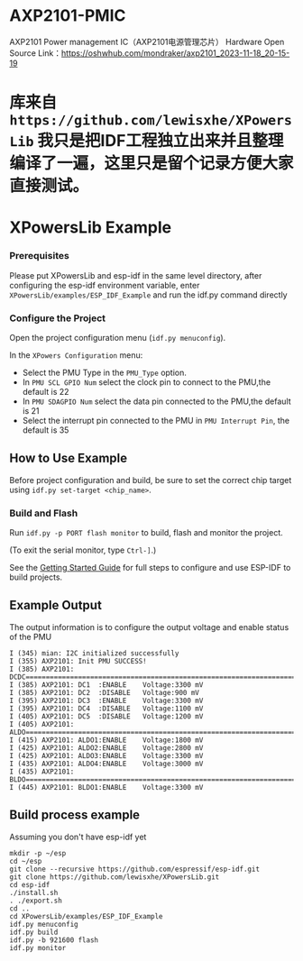 # AXP2101-PMIC
AXP2101 Power management IC（AXP2101电源管理芯片）
Hardware Open Source Link：https://oshwhub.com/mondraker/axp2101_2023-11-18_20-15-19
# 库来自 `https://github.com/lewisxhe/XPowersLib` 我只是把IDF工程独立出来并且整理编译了一遍，这里只是留个记录方便大家直接测试。

# XPowersLib Example

### Prerequisites

Please put XPowersLib and esp-idf in the same level directory, after configuring the esp-idf environment variable, enter `XPowersLib/examples/ESP_IDF_Example` and run the idf.py command directly


### Configure the Project

Open the project configuration menu (`idf.py menuconfig`).

In the `XPowers Configuration` menu:

* Select the PMU Type in the `PMU_Type` option.
* In `PMU SCL GPIO Num` select the clock pin to connect to the PMU,the default is 22
* In `PMU SDAGPIO Num` select the data pin connected to the PMU,the default is 21
* Select the interrupt pin connected to the PMU in `PMU Interrupt Pin`, the default is 35

## How to Use Example

Before project configuration and build, be sure to set the correct chip target using `idf.py set-target <chip_name>`.


### Build and Flash

Run `idf.py -p PORT flash monitor` to build, flash and monitor the project.

(To exit the serial monitor, type ``Ctrl-]``.)

See the [Getting Started Guide](https://docs.espressif.com/projects/esp-idf/en/latest/get-started/index.html) for full steps to configure and use ESP-IDF to build projects.

## Example Output

The output information is to configure the output voltage and enable status of the PMU

```
I (345) mian: I2C initialized successfully
I (355) AXP2101: Init PMU SUCCESS!
I (385) AXP2101: DCDC=======================================================================
I (385) AXP2101: DC1  :ENABLE    Voltage:3300 mV
I (385) AXP2101: DC2  :DISABLE   Voltage:900 mV
I (395) AXP2101: DC3  :ENABLE    Voltage:3300 mV
I (395) AXP2101: DC4  :DISABLE   Voltage:1100 mV
I (405) AXP2101: DC5  :DISABLE   Voltage:1200 mV
I (405) AXP2101: ALDO=======================================================================
I (415) AXP2101: ALDO1:ENABLE    Voltage:1800 mV
I (425) AXP2101: ALDO2:ENABLE    Voltage:2800 mV
I (425) AXP2101: ALDO3:ENABLE    Voltage:3300 mV
I (435) AXP2101: ALDO4:ENABLE    Voltage:3000 mV
I (435) AXP2101: BLDO=======================================================================
I (445) AXP2101: BLDO1:ENABLE    Voltage:3300 mV
```

## Build process example

Assuming you don't have esp-idf yet

```
mkdir -p ~/esp
cd ~/esp
git clone --recursive https://github.com/espressif/esp-idf.git
git clone https://github.com/lewisxhe/XPowersLib.git
cd esp-idf
./install.sh
. ./export.sh
cd ..
cd XPowersLib/examples/ESP_IDF_Example
idf.py menuconfig
idf.py build
idf.py -b 921600 flash
idf.py monitor

```
